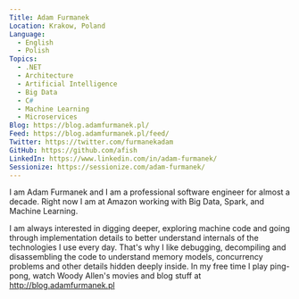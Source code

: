 ```yaml
---
Title: Adam Furmanek
Location: Krakow, Poland
Language:
  - English
  - Polish
Topics:
  - .NET
  - Architecture
  - Artificial Intelligence
  - Big Data
  - C#
  - Machine Learning
  - Microservices
Blog: https://blog.adamfurmanek.pl/
Feed: https://blog.adamfurmanek.pl/feed/
Twitter: https://twitter.com/furmanekadam
GitHub: https://github.com/afish
LinkedIn: https://www.linkedin.com/in/adam-furmanek/
Sessionize: https://sessionize.com/adam-furmanek/
---
```

I am Adam Furmanek and I am a professional software engineer for almost a decade. Right now I am at Amazon working with Big Data, Spark, and Machine Learning.

I am always interested in digging deeper, exploring machine code and going through implementation details to better understand internals of the technologies I use every day. That's why I like debugging, decompiling and disassembling the code to understand memory models, concurrency problems and other details hidden deeply inside. In my free time I play ping-pong, watch Woody Allen's movies and blog stuff at http://blog.adamfurmanek.pl
